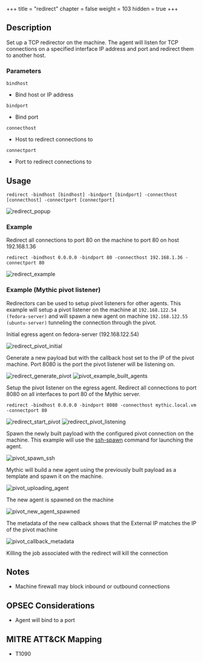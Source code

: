 +++
title = "redirect"
chapter = false
weight = 103
hidden = true
+++

## Description
Set up a TCP redirector on the machine. The agent will listen for TCP connections on a
specified interface IP address and port and redirect them to another host.

### Parameters
`bindhost`
 * Bind host or IP address

`bindport`
 * Bind port

`connecthost`
 * Host to redirect connections to

`connectport`
 * Port to redirect connections to

## Usage
```
redirect -bindhost [bindhost] -bindport [bindport] -connecthost [connecthost] -connectport [connectport]
```

![redirect_popup](../images/redirect_popup.png)

### Example
Redirect all connections to port 80 on the machine to port 80 on host 192.168.1.36

```
redirect -bindhost 0.0.0.0 -bindport 80 -connecthost 192.168.1.36 -connectport 80
```

![redirect_example](../images/redirect_example.png)

### Example (Mythic pivot listener)
Redirectors can be used to setup pivot listeners for other agents. This example will
setup a pivot listener on the machine at `192.168.122.54 (fedora-server)` and will spawn a new agent on
machine `192.168.122.55 (ubuntu-server)` tunneling the connection through the pivot.  

Initial egress agent on fedora-server (192.168.122.54)

![redirect_pivot_initial](../images/redirect_pivot_initial.png)

Generate a new payload but with the callback host set to the IP of the pivot machine. Port
8080 is the port the pivot listener will be listening on.

![redirect_generate_pivot](../images/redirect_generate_pivot.png)
![pivot_example_built_agents](../images/pivot_example_built_agents.png)

Setup the pivot listener on the egress agent. Redirect all connections to port 8080 on all
interfaces to port 80 of the Mythic server.

```
redirect -bindhost 0.0.0.0 -bindport 8080 -connecthost mythic.local.vm -connectport 80
```

![redirect_start_pivot](../images/redirect_start_pivot.png)
![redirect_pivot_listening](../images/redirect_pivot_listening.png)

Spawn the newly built payload with the configured pivot connection on the machine. This
example will use the [ssh-spawn](/agents/tetanus/commands/ssh-spawn/) command for
launching the agent.

![pivot_spawn_ssh](../images/pivot_spawn_ssh.png)

Mythic will build a new agent using the previously built payload as a template and spawn
it on the machine.

![pivot_uploading_agent](../images/pivot_uploading_agent.png)

The new agent is spawned on the machine

![pivot_new_agent_spawned](../images/pivot_new_agent_spawned.png)

The metadata of the new callback shows that the External IP matches the IP of the pivot
machine

![pivot_callback_metadata](../images/pivot_callback_metadata.png)

Killing the job associated with the redirect will kill the connection

## Notes
 - Machine firewall may block inbound or outbound connections

## OPSEC Considerations
 - Agent will bind to a port

## MITRE ATT&CK Mapping
  - T1090
